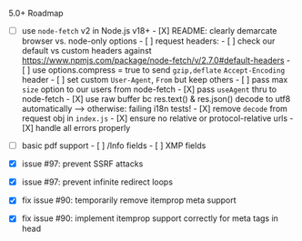 5.0+ Roadmap

- [ ] use `node-fetch` v2 in Node.js v18+
      - [X] README: clearly demarcate browser vs. node-only options
      - [ ] request headers:
            - [ ] check our default vs custom headers against
            https://www.npmjs.com/package/node-fetch/v/2.7.0#default-headers
            - [ ] use options.compress = true to send `gzip,deflate` `Accept-Encoding` header
            - [ ] set custom `User-Agent`, `From` but keep others
      - [ ] pass max `size` option to our users from node-fetch
      - [X] pass `useAgent` thru to node-fetch
      - [X] use raw buffer bc res.text() & res.json() decode to utf8 automatically --> otherwise: failing i18n tests!
      - [X] remove `decode` from request obj in `index.js`
      - [X] ensure no relative or protocol-relative urls
      - [X] handle all errors properly


- [ ] basic pdf support
      - [ ] /Info fields
      - [ ] XMP fields

- [X] issue #97: prevent SSRF attacks
- [X] issue #97: prevent infinite redirect loops
- [X] fix issue #90: temporarily remove itemprop meta support
- [X] fix issue #90: implement itemprop support correctly for meta tags in head


